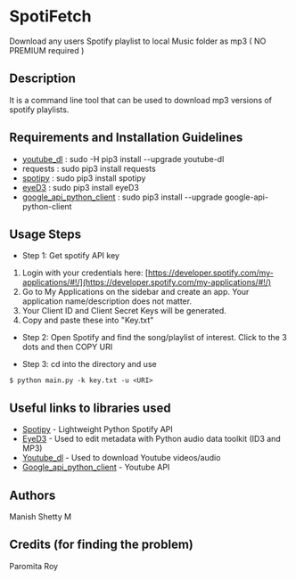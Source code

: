 # SpotiFetch
Download any users Spotify playlist to local Music folder as mp3 ( NO PREMIUM required )

## Description
It is a command line tool that can be used to download mp3 versions of spotify playlists.

## Requirements and Installation Guidelines 
* [youtube_dl](https://github.com/rg3/youtube-dl) :  sudo -H pip3 install --upgrade youtube-dl
* requests : sudo pip3 install requests
* [spotipy](https://github.com/plamere/spotipy) : sudo pip3 install spotipy
* [eyeD3](https://github.com/nicfit/eyeD3) : sudo pip3 install eyeD3
* [google_api_python_client](https://github.com/google/google-api-python-client) : sudo pip3 install --upgrade google-api-python-client

## Usage Steps

* Step 1: Get spotify API key
1. Login with your credentials here: [https://developer.spotify.com/my-applications/#!/](https://developer.spotify.com/my-applications/#!/)
2. Go to My Applications on the sidebar and create an app. Your application name/description does not matter.
3. Your Client ID and Client Secret Keys will be generated.
4. Copy and paste these into "Key.txt"

* Step 2: Open Spotify and find the song/playlist of interest. Click to the 3 dots and then COPY URI

* Step 3: cd into the directory and use 
```
$ python main.py -k key.txt -u <URI>

```

## Useful links to libraries used

* [Spotipy](https://github.com/plamere/spotipy) - Lightweight Python Spotify API
* [EyeD3](https://github.com/nicfit/eyeD3) - Used to edit metadata with Python audio data toolkit (ID3 and MP3)
* [Youtube_dl](https://github.com/rg3/youtube-dl) - Used to download Youtube videos/audio
* [Google_api_python_client](https://github.com/google/google-api-python-client) - Youtube API

## Authors
Manish Shetty M 

## Credits (for finding the problem)
Paromita Roy

